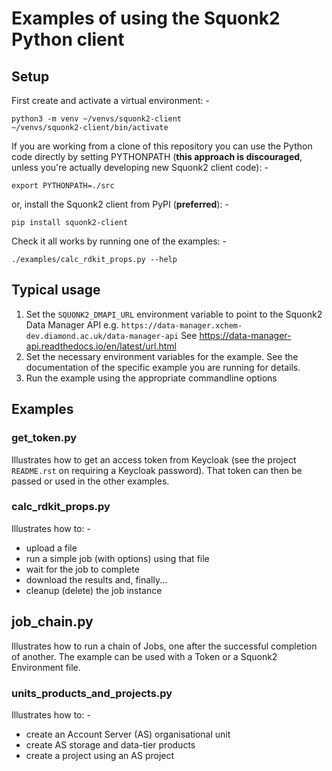 # Examples of using the Squonk2 Python client

## Setup
First create and activate a virtual environment: -

    python3 -m venv ~/venvs/squonk2-client
    ~/venvs/squonk2-client/bin/activate

If you are working from a clone of this repository you can use the Python code
directly  by setting PYTHONPATH (**this approach is discouraged**, unless
you're actually developing new Squonk2 client code): -

    export PYTHONPATH=./src

or, install the Squonk2 client from PyPI (**preferred**): -

    pip install squonk2-client

Check it all works by running one of the examples: -

    ./examples/calc_rdkit_props.py --help

## Typical usage

1. Set the `SQUONK2_DMAPI_URL` environment variable to point to the Squonk2
   Data Manager API e.g. `https://data-manager.xchem-dev.diamond.ac.uk/data-manager-api`
   See https://data-manager-api.readthedocs.io/en/latest/url.html
2. Set the necessary environment variables for the example.
   See the documentation of the specific example you are running for details.
3. Run the example using the appropriate commandline options

## Examples

### get_token.py
Illustrates how to get an access token from Keycloak
(see the project `README.rst` on requiring a Keycloak password).
That token can then be passed or used in the other examples.

### calc_rdkit_props.py
Illustrates how to: -

- upload a file
- run a simple job (with options) using that file
- wait for the job to complete
- download the results and, finally...
- cleanup (delete) the job instance

## job_chain.py
Illustrates how to run a chain of Jobs, one after the successful completion of another.
The example can be used with a Token or a Squonk2 Environment file.

### units_products_and_projects.py
Illustrates how to: -

- create an Account Server (AS) organisational unit
- create AS storage and data-tier products
- create a project using an AS project
